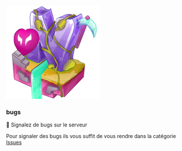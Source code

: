 ![Nexalia Icon](https://raw.githubusercontent.com/Nexalia/.github/main/profile/icon.png)

### bugs
🦠 Signalez de bugs sur le serveur  

Pour signaler des bugs ils vous suffit de vous rendre dans la catégorie [Issues](https://github.com/Nexalia/bugs/issues)
